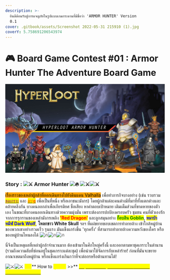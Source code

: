 ```yaml
---
description: >-
  ยินดีต้อนรับสู่การผจญภัยในรูปแบบเกมกระดานที่มีชื่อว่า 'ARMOR HUNTER' Version
  0.1
cover: .gitbook/assets/Screenshot 2022-05-31 215910 (1).jpg
coverY: 5.758691206543974
---
```


# 🎮 Board Game Contest #01 : Armor Hunter The Adventure Board Game

![](<.gitbook/assets/Screenshot 2022-05-31 215910 (1).jpg>)

### Story : ![⚔](https://static.xx.fbcdn.net/images/emoji.php/v9/t8f/1.5/16/2694.png) Armor Hunter ![🔥](https://static.xx.fbcdn.net/images/emoji.php/v9/ta9/1.5/16/1f525.png) ![⚔](https://static.xx.fbcdn.net/images/emoji.php/v9/t8f/1.5/16/2694.png)![⚔](https://static.xx.fbcdn.net/images/emoji.php/v9/t8f/1.5/16/2694.png)

<mark style="background-color:orange;">เรื่องราวของเหล่าผู้กล้าที่ออกเดินทางไปยังดินแดน Valhalla</mark> เพื่อทำภารกิจบางอย่าง (เช่น รวบรวม [<mark style="color:purple;">ชุดเกราะ</mark>](armor/) และ [<mark style="color:red;">อาวุธ</mark>](event-card.md#weapon) เพื่อเป็นที่หนึ่ง หรือเอาชนะมังกร) โดยผู้กล้าแต่ละคนต่างมีที่มาที่ทั้งแตกต่างและคล้ายคลึงกัน บางคนออกล่าเพื่อเกียรติยศ ชื่อเสียง หาคำตอบเป้าหมาย เติมเต็มส่วนที่ขาดหายของตัวเอง ในขณะที่บางคนออกเดินทางด้วยความมุ่งมั่น เพราะต้องการปกป้องครอบครัว ชุมชน คนที่ตัวเองรัก จากการรุกรานของเหล่ามังกรเพลิง <mark style="color:red;">**'Red Dragon'**</mark> และลูกสมุนอย่าง <mark style="color:green;">**ก็อบลิน Goblin**</mark>, <mark style="color:blue;">**หมาป่าทมิฬ Dark Wolf**</mark>, **โหลกขาว White Skull** ฯลฯ ที่แผ่ขยายขอบเขตการทำลายล้าง เข้าใกล้หมู่บ้านของพวกเขาอย่างรวดเร็ว รุนแรง มันแข็งแกร่งขึ้น 'ทุกครั้ง' ที่สามารถทำลายล้างความหวังของใคร หรือของหมู่บ้านไหนลงได้ ![🔥](https://static.xx.fbcdn.net/images/emoji.php/v9/ta9/1.5/16/1f525.png)![🔥](https://static.xx.fbcdn.net/images/emoji.php/v9/ta9/1.5/16/1f525.png)![🔥](https://static.xx.fbcdn.net/images/emoji.php/v9/ta9/1.5/16/1f525.png)&#x20;

นี่จึงเป็นเหตุผลที่เหล่าผู้กล้าจำนวนมาก ต้องเข้ามาในศึกใหญ่ครั้งนี้ และออกตามหาชุดเกราะในตำนาน (รวมถึงความลับที่ซ่อนอยู่ในชุดเกราะแต่ละชุด) เพื่อนำมาใช้จัดการกับเหล่าร้าย! ก่อนที่มันจะขยายอาณาเขตมาถึงหมู่บ้าน หรือแข็งแกร่งเกินกว่าที่จะต่อกรหรือต้านทานได้!

&#x20;![⚔](https://static.xx.fbcdn.net/images/emoji.php/v9/t8f/1.5/16/2694.png)![⚔](https://static.xx.fbcdn.net/images/emoji.php/v9/t8f/1.5/16/2694.png) <mark style="color:yellow;">**คลิป**</mark>** How to **<mark style="color:yellow;">**ดูวิธีเล่น**</mark>** >>** [<mark style="color:yellow;">https://www.youtube.com/watch?v=4fZ7wVVoSo8</mark>](https://www.youtube.com/watch?v=4fZ7wVVoSo8)<mark style="color:yellow;"></mark>
